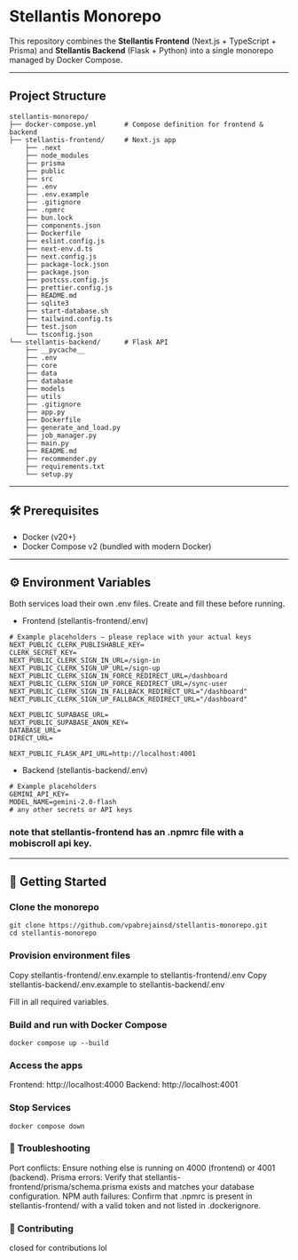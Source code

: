 # Stellantis Monorepo

This repository combines the **Stellantis Frontend** (Next.js + TypeScript + Prisma) and **Stellantis Backend** (Flask + Python) into a single monorepo managed by Docker Compose.

---

## Project Structure

```text
stellantis-monorepo/
├── docker-compose.yml       # Compose definition for frontend & backend
├── stellantis-frontend/     # Next.js app
    ├── .next
    ├── node_modules
    ├── prisma
    ├── public
    ├── src
    ├── .env
    ├── .env.example
    ├── .gitignore
    ├── .npmrc
    ├── bun.lock
    ├── components.json
    ├── Dockerfile
    ├── eslint.config.js
    ├── next-env.d.ts
    ├── next.config.js
    ├── package-lock.json
    ├── package.json
    ├── postcss.config.js
    ├── prettier.config.js
    ├── README.md
    ├── sqlite3
    ├── start-database.sh
    ├── tailwind.config.ts
    ├── test.json
    └── tsconfig.json
└── stellantis-backend/      # Flask API
    ├── __pycache__
    ├── .env
    ├── core
    ├── data
    ├── database
    ├── models
    ├── utils
    ├── .gitignore
    ├── app.py
    ├── Dockerfile
    ├── generate_and_load.py
    ├── job_manager.py
    ├── main.py
    ├── README.md
    ├── recommender.py
    ├── requirements.txt
    └── setup.py

```

---

## 🛠 Prerequisites

- Docker (v20+)
- Docker Compose v2 (bundled with modern Docker)

---

## ⚙️ Environment Variables

Both services load their own .env files. Create and fill these before running.

- Frontend (stellantis-frontend/.env)
```text
# Example placeholders — please replace with your actual keys
NEXT_PUBLIC_CLERK_PUBLISHABLE_KEY=
CLERK_SECRET_KEY=
NEXT_PUBLIC_CLERK_SIGN_IN_URL=/sign-in
NEXT_PUBLIC_CLERK_SIGN_UP_URL=/sign-up
NEXT_PUBLIC_CLERK_SIGN_IN_FORCE_REDIRECT_URL=/dashboard
NEXT_PUBLIC_CLERK_SIGN_UP_FORCE_REDIRECT_URL=/sync-user
NEXT_PUBLIC_CLERK_SIGN_IN_FALLBACK_REDIRECT_URL="/dashboard"
NEXT_PUBLIC_CLERK_SIGN_UP_FALLBACK_REDIRECT_URL="/dashboard"

NEXT_PUBLIC_SUPABASE_URL=
NEXT_PUBLIC_SUPABASE_ANON_KEY=
DATABASE_URL=
DIRECT_URL=

NEXT_PUBLIC_FLASK_API_URL=http://localhost:4001
```

- Backend (stellantis-backend/.env)
```text
# Example placeholders
GEMINI_API_KEY=
MODEL_NAME=gemini-2.0-flash
# any other secrets or API keys
```

### note that stellantis-frontend has an .npmrc file with a mobiscroll api key.
---

## 🚀 Getting Started

### Clone the monorepo

```text
git clone https://github.com/vpabrejainsd/stellantis-monorepo.git
cd stellantis-monorepo
```

### Provision environment files

Copy stellantis-frontend/.env.example to stellantis-frontend/.env
Copy stellantis-backend/.env.example to stellantis-backend/.env

Fill in all required variables.

### Build and run with Docker Compose

```text
docker compose up --build
```

### Access the apps

Frontend: http://localhost:4000
Backend: http://localhost:4001

### Stop Services

```text
docker compose down
```

### 🐛 Troubleshooting

Port conflicts: Ensure nothing else is running on 4000 (frontend) or 4001 (backend).
Prisma errors: Verify that stellantis-frontend/prisma/schema.prisma exists and matches your database configuration.
NPM auth failures: Confirm that .npmrc is present in stellantis-frontend/ with a valid token and not listed in .dockerignore.

### 🤝 Contributing

closed for contributions lol